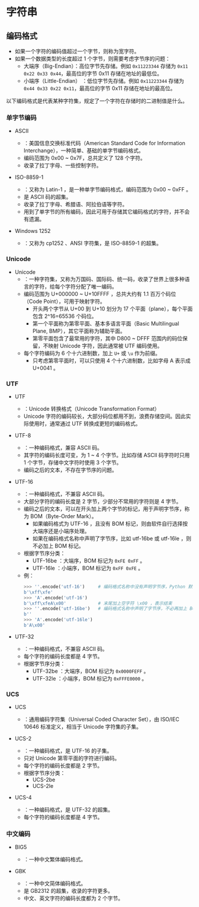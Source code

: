 # 字符串


## 编码格式

- 如果一个字符的编码值超过一个字节，则称为宽字符。
- 如果一个数据类型的长度超过 1 个字节，则需要考虑字节序的问题：
  - 大端序（Big-Endian）：高位字节先存储。例如 `0x11223344` 存储为 `0x11 0x22 0x33 0x44`，最高位的字节 0x11 存储在地址的最低位。
  - 小端序（Little-Endian） ：低位字节先存储。例如 `0x11223344` 存储为 `0x44 0x33 0x22 0x11`，最高位的字节 0x11 存储在地址的最高位。


以下编码格式是代表某种字符集，规定了一个字符在存储时的二进制值是什么。

### 单字节编码

- ASCII
  - ：美国信息交换标准代码（American Standard Code for Information Interchange），一种简单、基础的单字节编码格式。
  - 编码范围为 0x00 ~ 0x7F，总共定义了 128 个字符。
  - 收录了拉丁字母、一些控制字符。

- ISO-8859-1
  - ：又称为 Latin-1 ，是一种单字节编码格式，编码范围为 0x00 ~ 0xFF 。
  - 是 ASCII 码的超集。
  - 收录了拉丁字母、希腊语、阿拉伯语等字符。
  - 用到了单字节的所有编码，因此可用于存储其它编码格式的字符，并不会有遗漏。

- Windows 1252
  - ：又称为 cp1252 、ANSI 字符集，是 ISO-8859-1 的超集。

### Unicode

- Unicode
  - ：一种字符集，又称为万国码、国际码、统一码，收录了世界上很多种语言的字符，给每个字符分配了唯一编码。
  - 编码范围为 U+000000 ~ U+10FFFF ，总共大约有 1.1 百万个码位（Code Point），可用于映射字符。
    - 开头两个字节从 U+00 到 U+10 划分为 17 个平面（plane），每个平面包含 2^16=65536 个码位。
    - 第一个平面称为第零平面、基本多语言平面（Basic Multilingual Plane, BMP），其它平面称为辅助平面。
    - 第零平面包含了最常用的字符，其中 D800 ~ DFFF 范围内的码位保留，不映射 Unicode 字符，因此通常被 UTF 编码使用。
  - 每个字符编码为 6 个十六进制数，加上 `U+` 或 `\u` 作为前缀。
    - 只考虑第零平面时，可以只使用 4 个十六进制数，比如字母 A 表示成 U+0041 。

### UTF

- UTF
  - ：Unicode 转换格式（Unicode Transformation Format）
  - Unicode 字符的编码较长，大部分码位都用不到，浪费存储空间。因此实际使用时，通常通过 UTF 转换成更短的编码格式。

- UTF-8
  - ：一种编码格式，兼容 ASCII 码。
  - 其字符的编码长度可变，为 1 ~ 4 个字节。比如存储 ASCII 码字符时只用 1 个字节，存储中文字符时使用 3 个字节。
  - 编码之后的文本，不存在字节序的问题。

- UTF-16
  - ：一种编码格式，不兼容 ASCII 码。
  - 大部分字符的编码长度是 2 字节，少部分不常用的字符则是 4 字节。
  - 编码之后的文本，可以在开头加上两个字节的标记，用于声明字节序，称为 BOM（Byte-Order Mark）。
    - 如果编码格式为 UTF-16 ，且没有 BOM 标记，则由软件自行选择按大端序还是小端序处理。
    - 如果在编码格式名称中声明了字节序，比如 utf-16be 或 utf-16le ，则不必加上 BOM 标记。
  - 根据字节序分类：
    - UTF-16be ：大端序，BOM 标记为 `0xFE 0xFF` 。
    - UTF-16le ：小端序，BOM 标记为 `0xFF 0xFE` 。
  - 例：
    ```py
    >>> ''.encode('utf-16')     # 编码格式名称中没有声明字节序，Python 默认会按小端序处理，在开头加上 BOM 标记
    b'\xff\xfe'
    >>> 'A'.encode('utf-16')
    b'\xff\xfeA\x00'            # 末尾加上空字符 \x00 ，表示结束
    >>> ''.encode('utf-16be')   # 编码格式名称中声明了字节序，不必再加上 BOM 标记
    b''
    >>> 'A'.encode('utf-16le')
    b'A\x00'
    ```

- UTF-32
  - ：一种编码格式，不兼容 ASCII 码。
  - 每个字符的编码长度都是 4 字节。
  - 根据字节序分类：
    - UTF-32be ：大端序，BOM 标记为 `0x0000FEFF` 。
    - UTF-32le ：小端序，BOM 标记为 `0xFFFE0000` 。

### UCS

- UCS
  - ：通用编码字符集（Universal Coded Character Set），由 ISO/IEC 10646 标准定义，相当于 Unicode 字符集的子集。

- UCS-2
  - ：一种编码格式，是 UTF-16 的子集。
  - 只对 Unicode 第零平面的字符进行编码。
  - 每个字符的编码长度都是 2 字节。
  - 根据字节序分类：
    - UCS-2be
    - UCS-2le

- UCS-4
  - ：一种编码格式，是 UTF-32 的超集。
  - 每个字符的编码长度都是 4 字节。

### 中文编码

- BIG5
  - ：一种中文繁体编码格式。

- GBK
  - ：一种中文简体编码格式。
  - 是 GB2312 的超集，收录的字符更多。
  - 中文、英文字符的编码长度都为 2 个字节。
